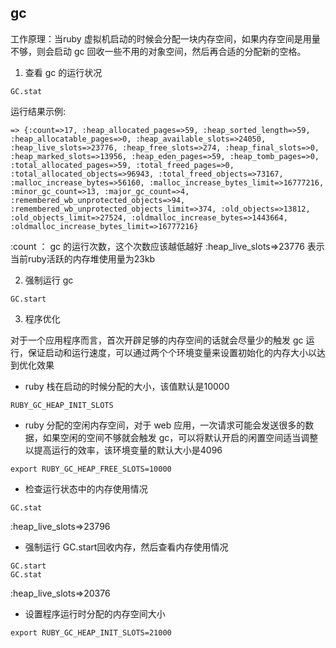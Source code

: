 ## gc

工作原理：当ruby 虚拟机启动的时候会分配一块内存空间，如果内存空间是用量不够，则会启动 gc 回收一些不用的对象空间，然后再合适的分配新的空格。


1. 查看 gc 的运行状况
```
GC.stat
```
运行结果示例:
```
=> {:count=>17, :heap_allocated_pages=>59, :heap_sorted_length=>59, :heap_allocatable_pages=>0, :heap_available_slots=>24050, :heap_live_slots=>23776, :heap_free_slots=>274, :heap_final_slots=>0, :heap_marked_slots=>13956, :heap_eden_pages=>59, :heap_tomb_pages=>0, :total_allocated_pages=>59, :total_freed_pages=>0, :total_allocated_objects=>96943, :total_freed_objects=>73167, :malloc_increase_bytes=>56160, :malloc_increase_bytes_limit=>16777216, :minor_gc_count=>13, :major_gc_count=>4, :remembered_wb_unprotected_objects=>94, :remembered_wb_unprotected_objects_limit=>374, :old_objects=>13812, :old_objects_limit=>27524, :oldmalloc_increase_bytes=>1443664, :oldmalloc_increase_bytes_limit=>16777216}
```

:count ： gc 的运行次数，这个次数应该越低越好
:heap_live_slots=>23776 表示当前ruby活跃的内存堆使用量为23kb


2.  强制运行 gc
```
GC.start
```

3. 程序优化

对于一个应用程序而言，首次开辟足够的内存空间的话就会尽量少的触发 gc 运行，保证启动和运行速度，可以通过两个个环境变量来设置初始化的内存大小以达到优化效果

+ ruby 栈在启动的时候分配的大小，该值默认是10000

```
RUBY_GC_HEAP_INIT_SLOTS
```

+ ruby 分配的空闲内存空间，对于 web 应用，一次请求可能会发送很多的数据，如果空闲的空间不够就会触发 gc，可以将默认开启的闲置空间适当调整以提高运行的效率，该环境变量的默认大小是4096
```
export RUBY_GC_HEAP_FREE_SLOTS=10000
```

* 检查运行状态中的内存使用情况
```
GC.stat
```
:heap_live_slots=>23796


* 强制运行 GC.start回收内存，然后查看内存使用情况
```
GC.start
GC.stat
```
:heap_live_slots=>20376

* 设置程序运行时分配的内存空间大小
```
export RUBY_GC_HEAP_INIT_SLOTS=21000
```

